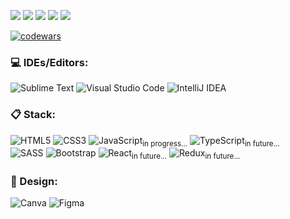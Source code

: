 ![](https://github-profile-summary-cards.vercel.app/api/cards/profile-details?username=ParLelya&theme=monokai)
![](https://github-profile-summary-cards.vercel.app/api/cards/most-commit-language?username=ParLelya&theme=monokai)
![](https://github-profile-summary-cards.vercel.app/api/cards/repos-per-language?username=ParLelya&theme=monokai)
![](https://github-profile-summary-cards.vercel.app/api/cards/stats?username=ParLelya&theme=monokai)
![](https://github-profile-summary-cards.vercel.app/api/cards/productive-time?username=ParLelya&theme=monokai&utcOffset=3)

[![codewars](https://www.codewars.com/users/ParLelya/badges/large)](https://www.codewars.com/users/ParLelya) 

### 💻 IDEs/Editors:
![Sublime Text](https://img.shields.io/badge/sublime_text-%23575757.svg?style=for-the-badge&logo=sublime-text&logoColor=important)
![Visual Studio Code](https://img.shields.io/badge/Visual%20Studio%20Code-0078d7.svg?style=for-the-badge&logo=visual-studio-code&logoColor=white)
![IntelliJ IDEA](https://img.shields.io/badge/IntelliJIDEA-000000.svg?style=for-the-badge&logo=intellij-idea&logoColor=white)


### 📋 Stack:
![HTML5](https://img.shields.io/badge/html5-%23E34F26.svg?style=for-the-badge&logo=html5&logoColor=white)
![CSS3](https://img.shields.io/badge/css3-%231572B6.svg?style=for-the-badge&logo=css3&logoColor=white)
![JavaScript](https://img.shields.io/badge/javascript-%23323330.svg?style=for-the-badge&logo=javascript&logoColor=%23F7DF1E)<sub>in progress...</sub>
![TypeScript](https://img.shields.io/badge/typescript-%23007ACC.svg?style=for-the-badge&logo=typescript&logoColor=white)<sub>in future...</sub>
</br>
![SASS](https://img.shields.io/badge/SASS-hotpink.svg?style=for-the-badge&logo=SASS&logoColor=white)
![Bootstrap](https://img.shields.io/badge/bootstrap-%23563D7C.svg?style=for-the-badge&logo=bootstrap&logoColor=white)
![React](https://img.shields.io/badge/react-%2320232a.svg?style=for-the-badge&logo=react&logoColor=%2361DAFB)<sub>in future...</sub>
![Redux](https://img.shields.io/badge/redux-%23593d88.svg?style=for-the-badge&logo=redux&logoColor=white)<sub>in future...</sub>

### 🎨 Design:
![Canva](https://img.shields.io/badge/Canva-%2300C4CC.svg?style=for-the-badge&logo=Canva&logoColor=white)
![Figma](https://img.shields.io/badge/figma-%23F24E1E.svg?style=for-the-badge&logo=figma&logoColor=white)
<!--
**ParLelya/ParLelya** is a ✨ _special_ ✨ repository because its `README.md` (this file) appears on your GitHub profile.

Here are some ideas to get you started:

- 🔭 I’m currently working on ...
- 🌱 I’m currently learning ...
- 👯 I’m looking to collaborate on ...
- 🤔 I’m looking for help with ...
- 💬 Ask me about ...
- 📫 How to reach me: ...
- 😄 Pronouns: ...
- ⚡ Fun fact: ...
-->
